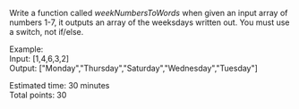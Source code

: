 Write a function called *weekNumbersToWords* when given an input array of numbers 1-7, it outputs an array of the weeksdays written out. You must use a switch, not if/else.

Example: <br>
Input: [1,4,6,3,2] <br>
Output: ["Monday","Thursday","Saturday","Wednesday","Tuesday"]

Estimated time: 30 minutes <br>
Total points: 30
